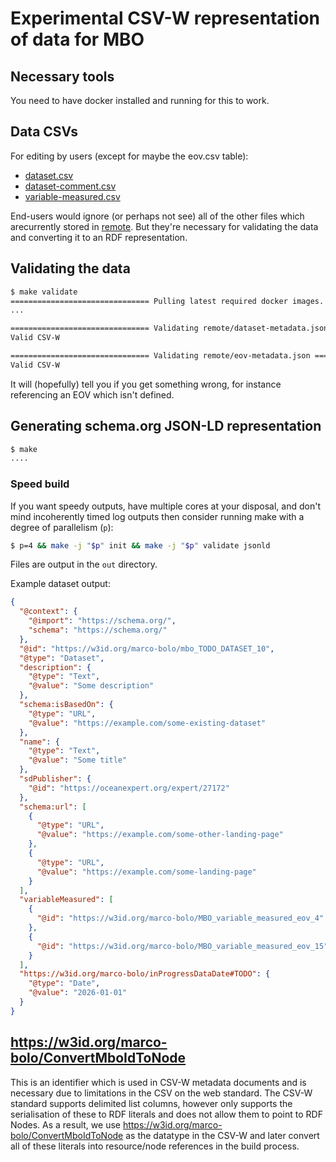 # Experimental CSV-W representation of data for MBO

## Necessary tools

You need to have docker installed and running for this to work.

## Data CSVs

For editing by users (except for maybe the eov.csv table):

* [dataset.csv](./dataset.csv)
* [dataset-comment.csv](./dataset-comment.csv)
* [variable-measured.csv](./variable-measured.csv)

End-users would ignore (or perhaps not see) all of the other files which arecurrently stored in [remote](./remote/). But they're necessary for validating the data and converting it to an RDF representation.

## Validating the data

```bash
$ make validate
=============================== Pulling latest required docker images. ===============================
...

=============================== Validating remote/dataset-metadata.json ===============================
Valid CSV-W

=============================== Validating remote/eov-metadata.json ===============================
Valid CSV-W
```

It will (hopefully) tell you if you get something wrong, for instance referencing an EOV which isn't defined.

## Generating schema.org JSON-LD representation

```bash
$ make
....
```

### Speed build

If you want speedy outputs, have multiple cores at your disposal, and don't mind incoherently timed log outputs then consider running make with a degree of parallelism (`p`): 

```bash
$ p=4 && make -j "$p" init && make -j "$p" validate jsonld
```

Files are output in the `out` directory.

Example dataset output: 

```json
{
  "@context": {
    "@import": "https://schema.org/",
    "schema": "https://schema.org/"
  },
  "@id": "https://w3id.org/marco-bolo/mbo_TODO_DATASET_10",
  "@type": "Dataset",
  "description": {
    "@type": "Text",
    "@value": "Some description"
  },
  "schema:isBasedOn": {
    "@type": "URL",
    "@value": "https://example.com/some-existing-dataset"
  },
  "name": {
    "@type": "Text",
    "@value": "Some title"
  },
  "sdPublisher": {
    "@id": "https://oceanexpert.org/expert/27172"
  },
  "schema:url": [
    {
      "@type": "URL",
      "@value": "https://example.com/some-other-landing-page"
    },
    {
      "@type": "URL",
      "@value": "https://example.com/some-landing-page"
    }
  ],
  "variableMeasured": [
    {
      "@id": "https://w3id.org/marco-bolo/MBO_variable_measured_eov_4"
    },
    {
      "@id": "https://w3id.org/marco-bolo/MBO_variable_measured_eov_15"
    }
  ],
  "https://w3id.org/marco-bolo/inProgressDataDate#TODO": {
    "@type": "Date",
    "@value": "2026-01-01"
  }
}
```

## <https://w3id.org/marco-bolo/ConvertMboIdToNode>

This is an identifier which is used in CSV-W metadata documents and is necessary due to limitations in the CSV on the web standard. The CSV-W standard supports delimited list columns, however only supports the serialisation of these to RDF literals and does not allow them to point to RDF Nodes. As a result, we use <https://w3id.org/marco-bolo/ConvertMboIdToNode> as the datatype in the CSV-W and later convert all of these literals into resource/node references in the build process.

